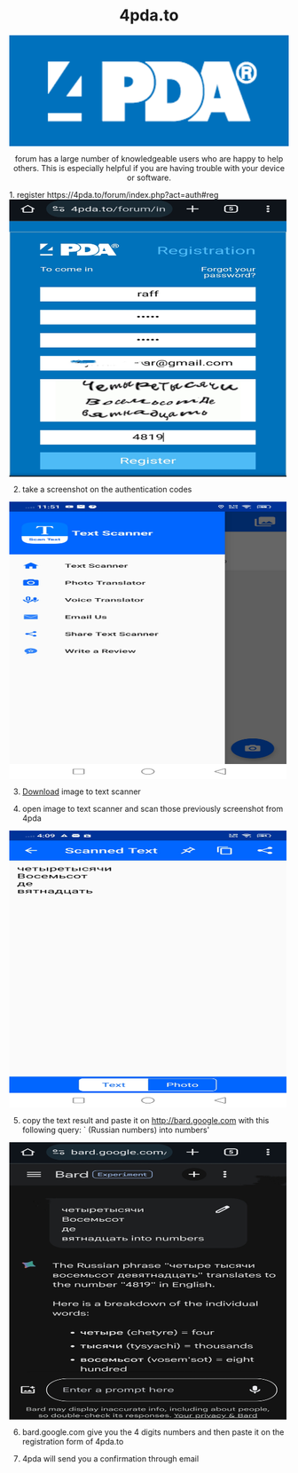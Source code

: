 #  <h1 align="center"> 4pda.to </h1>

<img align="center" width="1200" height="200" src="https://github.com/xiv3r/4pda.to/blob/main/main/download.png">

<p align="center"> forum has a large number of knowledgeable users who are happy to help others. This is especially helpful if you are having trouble with your device or software. 
</p>
1. register https://4pda.to/forum/index.php?act=auth#reg

<img align="center" width="500" height="500" src="https://github.com/xiv3r/4pda.to/blob/main/main/IMG_20231225_160355.jpg">

2. take a screenshot on the authentication codes

<img align="center" width="500" height="500" src="https://github.com/xiv3r/4pda.to/blob/main/main/Screenshot_20231227_115135.jpg">

3. [Download](https://github.com/xiv3r/4pda.to/releases/download/App/Text.Scanner.v4.5.3.Premium.apk) image to text scanner

4. open image to text scanner and scan those previously screenshot from 4pda

<img align="center" width="500" height="500" src="https://github.com/xiv3r/4pda.to/blob/main/main/Screenshot_20231225_160912.jpg">

5. copy the text result and paste it on http://bard.google.com with this following query: ` (Russian numbers) into numbers'
<img align="center" width="500" height="500" src="https://github.com/xiv3r/4pda.to/blob/main/main/IMG_20231225_161136.jpg">


6. bard.google.com give you the 4 digits numbers and then paste it on the registration form of 4pda.to

7. 4pda will send you a confirmation through email
